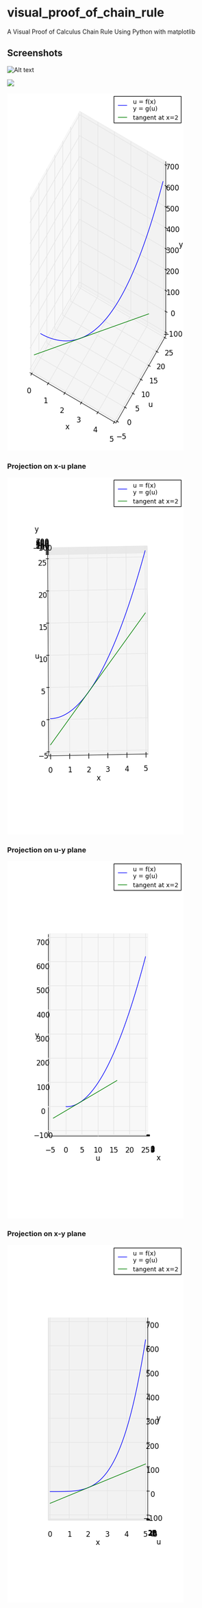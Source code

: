 # visual_proof_of_chain_rule
A Visual Proof of Calculus Chain Rule Using Python with matplotlib

## Screenshots
![Alt text](https://latex.codecogs.com/svg.latex?\Large&space;u=x^2)

<img src="https://latex.codecogs.com/svg.latex?\Large&space;y=u^2"/>

![Alt text](images/xuy.png)

### Projection on x-u plane
![Alt text](images/xu.png)

### Projection on u-y plane
![Alt text](images/uy.png)

### Projection on x-y plane
![Alt text](images/xy.png)
